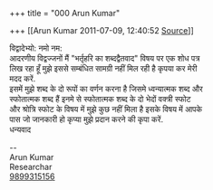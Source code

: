 +++
title = "000 Arun Kumar"

+++
[[Arun Kumar	2011-07-09, 12:40:52 [Source](https://groups.google.com/g/bvparishat/c/hR3lkGluOss)]]



विद्वादेभ्यो: नमो नम:  
आदरणीय विद्वज्जनों मैं "भर्तृहरि का शब्दद्वैतवाद" विषय पर एक शोध पत्र  
लिख रहा हूँ मुझे इससे सम्बंधित सामग्री नहीं मिल रही है कृपया कर मेरी  
मदद करें.  
इसमें मुझे शब्द के दो रूपों का वर्णन करना है जिसमे ध्वन्यात्मक शब्द और  
स्फोतात्मक शब्द हैं इनमे से स्फोतात्मक शब्द के दो भेदों वक्त्री स्फोट  
और श्रोत्रि स्फोट के विषय में मुझे कुछ नहीं मिला है इसके विषय में आपके  
पास जो जानकारी हो कृप्या मुझे प्रदान करने की कृपा करें.  
धन्यवाद

--  
Arun Kumar  
Researchar  
[9899315156](tel:(989)%20931-5156)  

